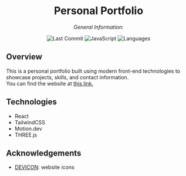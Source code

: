 <div align="center">

# **Personal Portfolio**

*General Information:*

![Last Commit](https://img.shields.io/badge/last%20commit-last%20monday-blue)
![JavaScript](https://img.shields.io/badge/javascript-93.5%25-yellow)
![Languages](https://img.shields.io/badge/languages-3-blue)

</div>

## Overview

This is a personal portfolio built using modern front-end technologies to showcase projects, skills, and contact information.<br>
You can find the website at [this link.](https://willferrens.dev)

## Technologies

- React
- TailwindCSS
- Motion.dev
- THREE.js

## Acknowledgements

- [DEVICON](https://devicon.dev/): website icons
